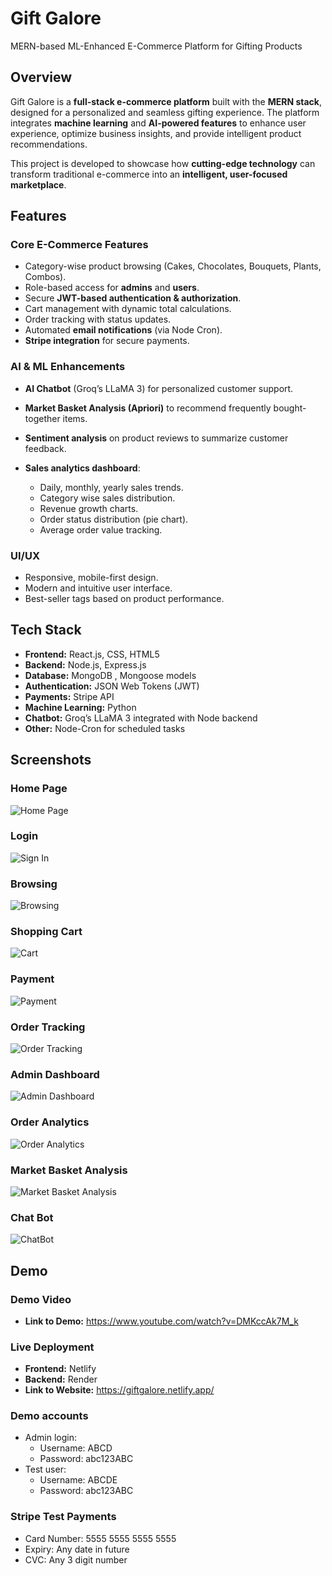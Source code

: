 # Gift Galore

MERN-based ML-Enhanced E-Commerce Platform for Gifting Products

## Overview

Gift Galore is a **full-stack e-commerce platform** built with the **MERN stack**, designed for a personalized and seamless gifting experience. The platform integrates **machine learning** and **AI-powered features** to enhance user experience, optimize business insights, and provide intelligent product recommendations.

This project is developed to showcase how **cutting-edge technology** can transform traditional e-commerce into an **intelligent, user-focused marketplace**.

## Features

### Core E-Commerce Features

- Category-wise product browsing (Cakes, Chocolates, Bouquets, Plants, Combos).
- Role-based access for **admins** and **users**.
- Secure **JWT-based authentication & authorization**.
- Cart management with dynamic total calculations.
- Order tracking with status updates.
- Automated **email notifications** (via Node Cron).
- **Stripe integration** for secure payments.

### AI & ML Enhancements

- **AI Chatbot** (Groq’s LLaMA 3) for personalized customer support.
- **Market Basket Analysis (Apriori)** to recommend frequently bought-together items.
- **Sentiment analysis** on product reviews to summarize customer feedback.
- **Sales analytics dashboard**:

  - Daily, monthly, yearly sales trends.
  - Category wise sales distribution.
  - Revenue growth charts.
  - Order status distribution (pie chart).
  - Average order value tracking.

### UI/UX

- Responsive, mobile-first design.
- Modern and intuitive user interface.
- Best-seller tags based on product performance.

## Tech Stack

- **Frontend:** React.js, CSS, HTML5
- **Backend:** Node.js, Express.js
- **Database:** MongoDB , Mongoose models
- **Authentication:** JSON Web Tokens (JWT)
- **Payments:** Stripe API
- **Machine Learning:** Python
- **Chatbot:** Groq’s LLaMA 3 integrated with Node backend
- **Other:** Node-Cron for scheduled tasks

## Screenshots

### Home Page

![Home Page](Screenshots/HomePage.png)

### Login

![Sign In](Screenshots/SignIn.png)

### Browsing

![Browsing](Screenshots/Browsing.png)

### Shopping Cart

![Cart](Screenshots/Cart.png)

### Payment

![Payment](Screenshots/Payment.png)

### Order Tracking

![Order Tracking](<Screenshots/Order Tracking.png>)

### Admin Dashboard

![Admin Dashboard](<Screenshots/Admin Dashboard.png>)

### Order Analytics

![Order Analytics](<Screenshots/Order Analytics.png>)

### Market Basket Analysis

![Market Basket Analysis](<Screenshots/Market Basket Analysis.png>)

### Chat Bot

![ChatBot](Screenshots/ChatBot.png)

## Demo

### Demo Video

- **Link to Demo:** https://www.youtube.com/watch?v=DMKccAk7M_k

### Live Deployment

- **Frontend:** Netlify
- **Backend:** Render
- **Link to Website:** https://giftgalore.netlify.app/

### Demo accounts

- Admin login:
  - Username: ABCD
  - Password: abc123ABC
- Test user:
  - Username: ABCDE
  - Password: abc123ABC

### Stripe Test Payments

- Card Number: 5555 5555 5555 5555
- Expiry: Any date in future
- CVC: Any 3 digit number
